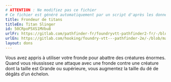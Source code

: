 ```yaml
---
# ATTENTION : Ne modifiez pas ce fichier
# Ce fichier est généré automatiquement par un script d'après les données du module Foundry VTT officiel et de sa traduction
title: Frondeur de titans
titleEn: Titan Slinger
id: 50CRpoP5XS1MVbu8
urlFr: https://gitlab.com/pathfinder-fr/foundryvtt-pathfinder2-fr/-/blob/master/data/feats/50CRpoP5XS1MVbu8.htm
urlEn: https://gitlab.com/hooking/foundry-vtt---pathfinder-2e/-/blob/master/packs/data/feats.db/titan-slinger.json
layout: dons
---
```

Vous avez appris à utiliser votre fronde pour abattre des créatures énormes. Quand vous réussissez une attaque avec une fronde contre une créature dont la taille est Grande ou supérieure, vous augmentez la taille du dé de dégâts d’un échelon.
